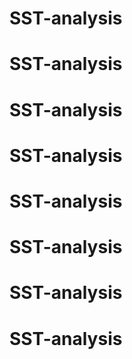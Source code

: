 # SST-analysis
# SST-analysis
# SST-analysis
# SST-analysis
# SST-analysis
# SST-analysis
# SST-analysis
# SST-analysis
